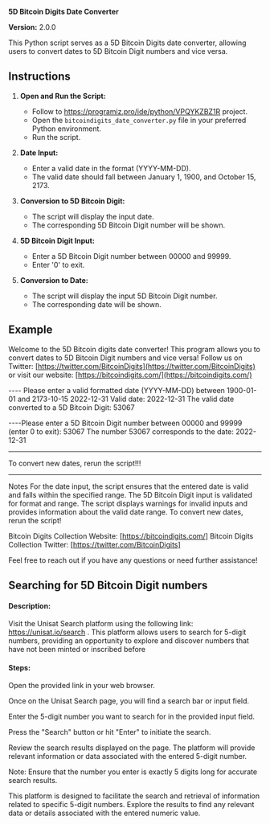 **5D Bitcoin Digits Date Converter**

**Version:** 2.0.0

This Python script serves as a 5D Bitcoin Digits date converter, allowing users to convert dates to 5D Bitcoin Digit numbers and vice versa.

## Instructions

1. **Open and Run the Script:**
   - Follow to https://programiz.pro/ide/python/VPQYKZBZ1R project.
   - Open the `bitcoindigits_date_converter.py` file in your preferred Python environment.
   - Run the script.

3. **Date Input:**
   - Enter a valid date in the format (YYYY-MM-DD).
   - The valid date should fall between January 1, 1900, and October 15, 2173.

4. **Conversion to 5D Bitcoin Digit:**
   - The script will display the input date.
   - The corresponding 5D Bitcoin Digit number will be shown.

5. **5D Bitcoin Digit Input:**
   - Enter a 5D Bitcoin Digit number between 00000 and 99999.
   - Enter '0' to exit.

6. **Conversion to Date:**
   - The script will display the input 5D Bitcoin Digit number.
   - The corresponding date will be shown.

## Example


Welcome to the 5D Bitcoin digits date converter!
This program allows you to convert dates to 5D Bitcoin Digit numbers and vice versa!
Follow us on Twitter: [https://twitter.com/BitcoinDigits](https://twitter.com/BitcoinDigits) or visit our website: [https://bitcoindigits.com/](https://bitcoindigits.com/)

---- Please enter a valid formatted date (YYYY-MM-DD) between 1900-01-01 and 2173-10-15
2022-12-31
Valid date: 2022-12-31
The valid date converted to a 5D Bitcoin Digit: 53067

----Please enter a 5D Bitcoin Digit number between 00000 and 99999 (enter 0 to exit):
53067
The number 53067 corresponds to the date: 2022-12-31

_________________________________________
To convert new dates, rerun the script!!!


_______________________________
Notes
For the date input, the script ensures that the entered date is valid and falls within the specified range.
The 5D Bitcoin Digit input is validated for format and range.
The script displays warnings for invalid inputs and provides information about the valid date range.
To convert new dates, rerun the script!

Bitcoin Digits Collection Website: [https://bitcoindigits.com/]
Bitcoin Digits Collection Twitter: [https://twitter.com/BitcoinDigits]


Feel free to reach out if you have any questions or need further assistance!

## Searching for 5D Bitcoin Digit numbers

#### Description:

Visit the Unisat Search platform using the following link: https://unisat.io/search . This platform allows users to search for 5-digit numbers, providing an opportunity to explore and discover numbers that have not been minted or inscribed before

#### Steps:

Open the provided link in your web browser.

Once on the Unisat Search page, you will find a search bar or input field.

Enter the 5-digit number you want to search for in the provided input field.

Press the "Search" button or hit "Enter" to initiate the search.

Review the search results displayed on the page. The platform will provide relevant information or data associated with the entered 5-digit number.

Note: Ensure that the number you enter is exactly 5 digits long for accurate search results.

This platform is designed to facilitate the search and retrieval of information related to specific 5-digit numbers. Explore the results to find any relevant data or details associated with the entered numeric value.
